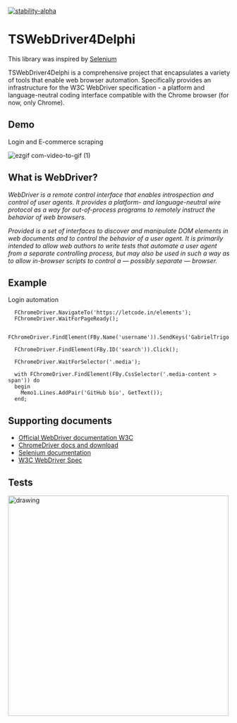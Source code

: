 [![stability-alpha](https://img.shields.io/badge/stability-alpha-f4d03f.svg)](https://github.com/mkenney/software-guides/blob/master/STABILITY-BADGES.md#alpha)

# TSWebDriver4Delphi
This library was inspired by [Selenium](https://github.com/SeleniumHQ/selenium)

TSWebDriver4Delphi is a comprehensive project that encapsulates a variety of tools that enable web browser automation. Specifically provides an infrastructure for the W3C WebDriver specification - a platform and language-neutral coding interface compatible with the Chrome browser (for now, only Chrome).

Demo
--
Login and E-commerce scraping

![ezgif com-video-to-gif (1)](https://github.com/GabrielTrigo/TSWebDriver4Delphi/assets/43503837/258db248-915c-451a-ad39-5d62c05db11c)


What is WebDriver? 
--
_WebDriver is a remote control interface that enables introspection and control of user agents. It provides a platform- and language-neutral wire protocol as a way for out-of-process programs to remotely instruct the behavior of web browsers._

_Provided is a set of interfaces to discover and manipulate DOM elements in web documents and to control the behavior of a user agent. It is primarily intended to allow web authors to write tests that automate a user agent from a separate controlling process, but may also be used in such a way as to allow in-browser scripts to control a — possibly separate — browser._

## Example
Login automation
```delphi
  FChromeDriver.NavigateTo('https://letcode.in/elements');
  FChromeDriver.WaitForPageReady();

  FChromeDriver.FindElement(FBy.Name('username')).SendKeys('GabrielTrigo');

  FChromeDriver.FindElement(FBy.ID('search')).Click();

  FChromeDriver.WaitForSelector('.media');

  with FChromeDriver.FindElement(FBy.CssSelector('.media-content > span')) do
  begin
    Memo1.Lines.AddPair('GitHub bio', GetText());
  end;
```

## Supporting documents

 - [Official WebDriver documentation W3C](https://w3c.github.io/webdriver)
 - [ChromeDriver docs and download](https://chromedriver.chromium.org/home)
 - [Selenium documentation](https://www.selenium.dev/documentation)
 - [W3C WebDriver Spec](https://github.com/jlipps/simple-wd-spec)


## Tests
<img src="https://github.com/GabrielTrigo/TSWebDriver4Delphi/assets/43503837/bcc0d718-92e2-4107-a074-7f4fcd89c712" alt="drawing" width="500"/>

